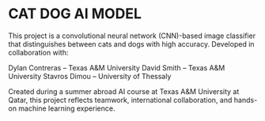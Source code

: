 # CAT DOG AI MODEL
This project is a convolutional neural network (CNN)-based image classifier that distinguishes between cats and dogs with high accuracy. Developed in collaboration with:

Dylan Contreras – Texas A&M University
David Smith – Texas A&M University
Stavros Dimou – University of Thessaly

Created during a summer abroad AI course at Texas A&M University at Qatar, this project reflects teamwork, international collaboration, and hands-on machine learning experience.
